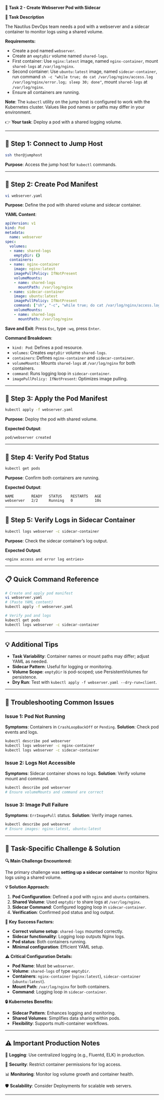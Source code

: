**🌟 Task 2 - Create Webserver Pod with Sidecar**

**📌 Task Description**

The Nautilus DevOps team needs a pod with a webserver and a sidecar container to monitor logs using a shared volume.

**Requirements:**
- Create a pod named `webserver`.
- Create an `emptyDir` volume named `shared-logs`.
- First container: Use `nginx:latest` image, named `nginx-container`, mount `shared-logs` at `/var/log/nginx`.
- Second container: Use `ubuntu:latest` image, named `sidecar-container`, run command `sh -c "while true; do cat /var/log/nginx/access.log /var/log/nginx/error.log; sleep 30; done"`, mount `shared-logs` at `/var/log/nginx`.
- Ensure all containers are running.

**Note**: The `kubectl` utility on the jump host is configured to work with the Kubernetes cluster. Values like pod names or paths may differ in your environment.

👉 **Your task**: Deploy a pod with a shared logging volume.

---

## 🔹 Step 1: Connect to Jump Host

```bash
ssh thor@jumphost
```

**Purpose**: Access the jump host for `kubectl` commands.

---

## 🔹 Step 2: Create Pod Manifest

```bash
vi webserver.yaml
```

**Purpose**: Define the pod with shared volume and sidecar container.

**YAML Content**:
```yaml
apiVersion: v1
kind: Pod
metadata:
  name: webserver
spec:
  volumes:
  - name: shared-logs
    emptyDir: {}
  containers:
  - name: nginx-container
    image: nginx:latest
    imagePullPolicy: IfNotPresent
    volumeMounts:
    - name: shared-logs
      mountPath: /var/log/nginx
  - name: sidecar-container
    image: ubuntu:latest
    imagePullPolicy: IfNotPresent
    command: ["sh", "-c", "while true; do cat /var/log/nginx/access.log /var/log/nginx/error.log; sleep 30; done"]
    volumeMounts:
    - name: shared-logs
      mountPath: /var/log/nginx
```

**Save and Exit**: Press `Esc`, type `:wq`, press `Enter`.

**Command Breakdown**:
- `kind: Pod`: Defines a pod resource.
- `volumes`: Creates `emptyDir` volume `shared-logs`.
- `containers`: Defines `nginx-container` and `sidecar-container`.
- `volumeMounts`: Mounts `shared-logs` at `/var/log/nginx` for both containers.
- `command`: Runs logging loop in `sidecar-container`.
- `imagePullPolicy: IfNotPresent`: Optimizes image pulling.

---

## 🔹 Step 3: Apply the Pod Manifest

```bash
kubectl apply -f webserver.yaml
```

**Purpose**: Deploy the pod with shared volume.

**Expected Output**:
```
pod/webserver created
```

---

## 🔹 Step 4: Verify Pod Status

```bash
kubectl get pods
```

**Purpose**: Confirm both containers are running.

**Expected Output**:
```
NAME        READY   STATUS    RESTARTS   AGE
webserver   2/2     Running   0          10s
```

---

## 🔹 Step 5: Verify Logs in Sidecar Container

```bash
kubectl logs webserver -c sidecar-container
```

**Purpose**: Check the sidecar container’s log output.

**Expected Output**:
```
<nginx access and error log entries>
```

---

## 📋 Quick Command Reference

```bash
# Create and apply pod manifest
vi webserver.yaml
# (Paste YAML content)
kubectl apply -f webserver.yaml

# Verify pod and logs
kubectl get pods
kubectl logs webserver -c sidecar-container
```

---

## 💡 Additional Tips

- **Task Variability**: Container names or mount paths may differ; adjust YAML as needed.
- **Sidecar Pattern**: Useful for logging or monitoring.
- **Volume Scope**: `emptyDir` is pod-scoped; use PersistentVolumes for persistence.
- **Dry Run**: Test with `kubectl apply -f webserver.yaml --dry-run=client`.

---

## 🔧 Troubleshooting Common Issues

### **Issue 1: Pod Not Running**
**Symptoms**: Containers in `CrashLoopBackOff` or `Pending`.
**Solution**: Check pod events and logs.
```bash
kubectl describe pod webserver
kubectl logs webserver -c nginx-container
kubectl logs webserver -c sidecar-container
```

### **Issue 2: Logs Not Accessible**
**Symptoms**: Sidecar container shows no logs.
**Solution**: Verify volume mount and command.
```bash
kubectl describe pod webserver
# Ensure volumeMounts and command are correct
```

### **Issue 3: Image Pull Failure**
**Symptoms**: `ErrImagePull` status.
**Solution**: Verify image names.
```bash
kubectl describe pod webserver
# Ensure images: nginx:latest, ubuntu:latest
```

---

## 🚨 Task-Specific Challenge & Solution

**🔍 Main Challenge Encountered:**

The primary challenge was **setting up a sidecar container** to monitor Nginx logs using a shared volume.

**💡 Solution Approach:**
1. **Pod Configuration**: Defined a pod with `nginx` and `ubuntu` containers.
2. **Shared Volume**: Used `emptyDir` to share logs at `/var/log/nginx`.
3. **Sidecar Command**: Configured logging loop in `sidecar-container`.
4. **Verification**: Confirmed pod status and log output.

**🎯 Key Success Factors:**
- **Correct volume setup**: `shared-logs` mounted correctly.
- **Sidecar functionality**: Logging loop outputs Nginx logs.
- **Pod status**: Both containers running.
- **Minimal configuration**: Efficient YAML setup.

**⚠️ Critical Configuration Details:**
- **Pod Name**: Must be `webserver`.
- **Volume**: `shared-logs` of type `emptyDir`.
- **Containers**: `nginx-container` (`nginx:latest`), `sidecar-container` (`ubuntu:latest`).
- **Mount Path**: `/var/log/nginx` for both containers.
- **Command**: Logging loop in `sidecar-container`.

**🔒 Kubernetes Benefits:**
- **Sidecar Pattern**: Enhances logging and monitoring.
- **Shared Volumes**: Simplifies data sharing within pods.
- **Flexibility**: Supports multi-container workflows.

---

## ⚠️ Important Production Notes

🔧 **Logging**: Use centralized logging (e.g., Fluentd, ELK) in production.

🔐 **Security**: Restrict container permissions for log access.

📊 **Monitoring**: Monitor log volume growth and container health.

🛡️ **Scalability**: Consider Deployments for scalable web servers.

---
